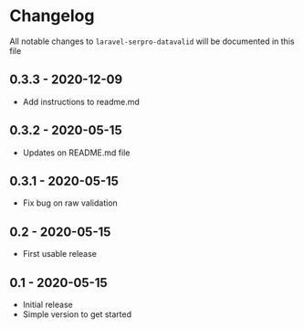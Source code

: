 # Changelog

All notable changes to `laravel-serpro-datavalid` will be documented in this file

## 0.3.3 - 2020-12-09

- Add instructions to readme.md

## 0.3.2 - 2020-05-15

- Updates on README.md file

## 0.3.1 - 2020-05-15

- Fix bug on raw validation

## 0.2 - 2020-05-15

- First usable release

## 0.1 - 2020-05-15

- Initial release
- Simple version to get started
